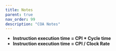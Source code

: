 ```yaml
---
title: Notes
parent: true
nav_order: 99
description: "COA Notes"
---
```


- **Instruction execution time = CPI * Cycle time**
- **Instruction execution time = CPI / Clock Rate**
